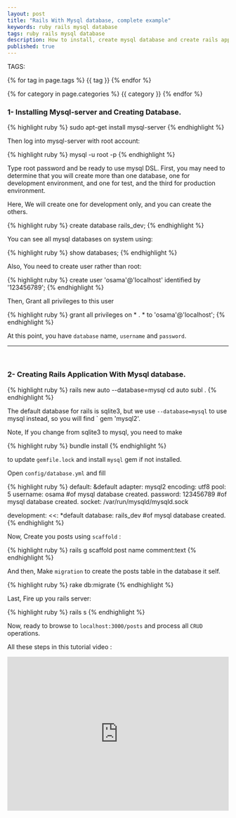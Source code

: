 ```yaml
---
layout: post
title: "Rails With Mysql database, complete example"
keywords: ruby rails mysql database
tags: ruby rails mysql database
description: How to install, create mysql database and create rails application using it, step by step tutorial guide.
published: true
---
```


TAGS:
   
   {% for tag in page.tags %} {{ tag }} {% endfor %}

   {% for category in page.categories %} {{ category }} {% endfor %}

 <h3>1- Installing Mysql-server and Creating Database.</h3>

{% highlight ruby %}
sudo apt-get install mysql-server
{% endhighlight %}

Then log into mysql-server with root account:

{% highlight ruby %}
mysql -u root -p
{% endhighlight %}

Type root password and be ready to use mysql DSL.
First, you may need to determine that you will create more than one database, one for development environment, and one for test, and the third for production environment.

Here, We will create one for development only, and you can create the others.

{% highlight ruby %}
create database rails_dev;
{% endhighlight %}

You can see all mysql databases on system using:

{% highlight ruby %}
show databases;
{% endhighlight %}

Also, You need to create user rather than root:

{% highlight ruby %}
create user 'osama'@'localhost' identified by '123456789';
{% endhighlight %}

Then, Grant all privileges to this user

{% highlight ruby %}
grant all privileges on * . * to 'osama'@'localhost';
{% endhighlight %}

At this point, you have `database` name, `username` and `password`.

<hr>
<br>

<h3>2- Creating Rails Application With Mysql database.</h3>

{% highlight ruby %}
rails new auto --database=mysql
cd auto
subl .
{% endhighlight %}

The default database for rails is sqlite3, but we use `--database=mysql` to use mysql instead, so you will find ` gem 'mysql2'.

Note, If you change from sqlite3 to mysql, you need to make 

{% highlight ruby %}
bundle install
{% endhighlight %}

 to update `gemfile.lock` and install `mysql` gem if not installed.

Open `config/database.yml` and fill 

{% highlight ruby %}
  default: &default
  adapter: mysql2
  encoding: utf8
  pool: 5
  username: osama       #of mysql database created.
  password: 123456789   #of mysql database created.
  socket: /var/run/mysqld/mysqld.sock

development:
  <<: *default
  database: rails_dev   #of mysql database created.
{% endhighlight %}

Now, Create you posts using `scaffold` :

{% highlight ruby %}
rails g scaffold post name comment:text
{% endhighlight %}

And then, Make `migration` to create the posts table in the database it self.

{% highlight ruby %}
rake db:migrate
{% endhighlight %}

Last, Fire up you rails server:

{% highlight ruby %}
rails s
{% endhighlight %}

Now, ready to browse to `localhost:3000/posts` and process all `CRUD` operations.

All these steps in this tutorial video :

<iframe width="100%" height="350" src="https://www.youtube.com/embed/YUfxiIscIyc" frameborder="0" allowfullscreen></iframe>











